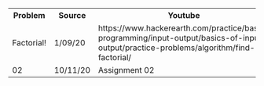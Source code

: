 <table>
  <tr>
    <th>Problem</th>
    <th>Source</th>
    <th>Youtube</th>
    
  </tr>
  <tr>
    <td>Factorial!</td>
    <td>1/09/20</td>
    <td><a>https://www.hackerearth.com/practice/basic-programming/input-output/basics-of-input-output/practice-problems/algorithm/find-factorial/</a></td>
    
  </tr>
  <tr>
    <td>02</td>
    <td>10/11/20</td>
    <td>Assignment 02</td>
    
  </tr>
</table>
